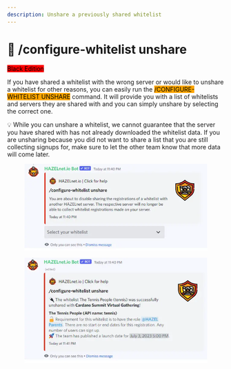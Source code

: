 ```yaml
---
description: Unshare a previously shared whitelist
---
```


# 🚫 /configure-whitelist unshare

<mark style="background-color:red;">Black Edition</mark>

If you have shared a whitelist with the wrong server or would like to unshare a whitelist for other reasons, you can easily run the <mark style="background-color:orange;">/CONFIGURE-WHITELIST UNSHARE</mark> command. It will provide you with a list of whitelists and servers they are shared with and you can simply unshare by selecting the correct one.

💡 While you can unshare a whitelist, we cannot guarantee that the server you have shared with has not already downloaded the whitelist data. If you are unsharing because you did not want to share a list that you are still collecting signups for, make sure to let the other team know that more data will come later.

<figure><img src="../../../.gitbook/assets/image (23).png" alt=""><figcaption></figcaption></figure>

<figure><img src="../../../.gitbook/assets/image (24).png" alt=""><figcaption></figcaption></figure>
